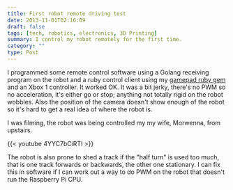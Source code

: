 ```yaml
---
title: First robot remote driving test
date: 2013-11-01T02:16:09
draft: false
tags: [tech, robotics, electronics, 3D Printing]
summary: I control my robot remotely for the first time.
category: ""
type: Post
---
```


I programmed some remote control software using a Golang receiving program on the robot and a ruby control client using my [gamepad ruby gem](https://github.com/wjessop/gamepad) and an Xbox 1 controller. It worked OK. It was a bit jerky, there's no PWM so no acceleration, it's either go or stop; anything not totally rigid on the robot wobbles. Also the position of the camera doesn't show enough of the robot so it's hard to get a real idea of where the robot is.

I was filming, the robot was being controlled my my wife, Morwenna, from upstairs.

{{< youtube 4YYC7bCiRTI >}}

The robot is also prone to shed a track if the "half turn" is used too much, that is one track forwards or backwards, the other one stationary. I can fix this in software if I can work out a way to do PWM on the robot that doesn't run the Raspberry Pi CPU.
